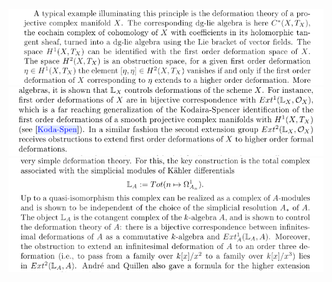 ![](../attachments/Pasted%20image%2020210731183824.png)
![](../attachments/Pasted%20image%2020210731183914.png)
![](../attachments/Pasted%20image%2020210731183940.png)